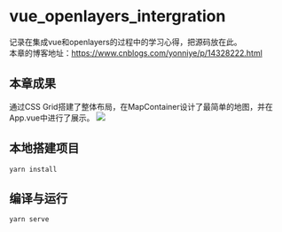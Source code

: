 # vue_openlayers_intergration
  记录在集成vue和openlayers的过程中的学习心得，把源码放在此。<br>
  本章的博客地址：https://www.cnblogs.com/yonniye/p/14328222.html

## 本章成果
  通过CSS Grid搭建了整体布局，在MapContainer设计了最简单的地图，并在App.vue中进行了展示。
  ![](https://i.loli.net/2021/01/26/H2prRSJiFTbfgKl.png)
  

## 本地搭建项目
```shell
yarn install
```

## 编译与运行
```shell
yarn serve
```
